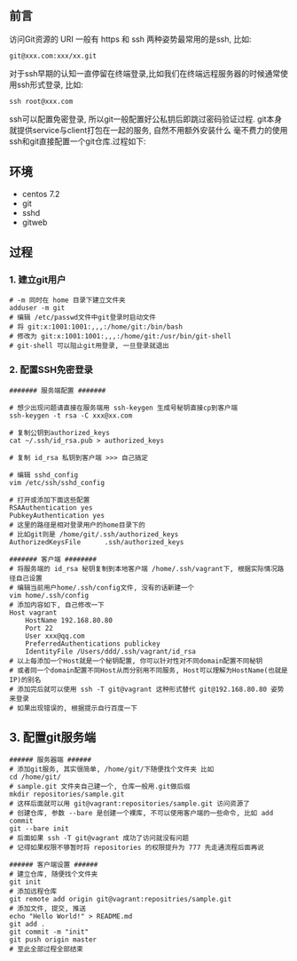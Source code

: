 ## 前言
访问Git资源的 URI 一般有 https 和 ssh 两种姿势最常用的是ssh, 比如:
```
git@xxx.com:xxx/xx.git
```
对于ssh早期的认知一直停留在终端登录,比如我们在终端远程服务器的时候通常使用ssh形式登录, 比如:
```
ssh root@xxx.com
```
ssh可以配置免密登录, 所以git一般配置好公私钥后即跳过密码验证过程.
git本身就提供service与client打包在一起的服务, 自然不用额外安装什么
毫不费力的使用ssh和git直接配置一个git仓库.过程如下:

## 环境
- centos 7.2
- git
- sshd
- gitweb

## 过程

### 1. 建立git用户
```
# -m 同时在 home 目录下建立文件夹
adduser -m git 
# 编辑 /etc/passwd文件中git登录时启动文件
# 将 git:x:1001:1001:,,,:/home/git:/bin/bash
# 修改为 git:x:1001:1001:,,,:/home/git:/usr/bin/git-shell
# git-shell 可以阻止git用登录, 一旦登录就退出
```

### 2. 配置SSH免密登录
```
####### 服务端配置 #######

# 想少出现问题请直接在服务端用 ssh-keygen 生成号秘钥直接cp到客户端
ssh-keygen -t rsa -C xxx@xx.com

# 复制公钥到authorized_keys
cat ~/.ssh/id_rsa.pub > authorized_keys

# 复制 id_rsa 私钥到客户端 >>> 自己搞定

# 编辑 sshd_config
vim /etc/ssh/sshd_config

# 打开或添加下面这些配置
RSAAuthentication yes
PubkeyAuthentication yes
# 这里的路径是相对登录用户的home目录下的
# 比如git则是 /home/git/.ssh/authorized_keys
AuthorizedKeysFile      .ssh/authorized_keys

####### 客户端 ########
# 将服务端的 id_rsa 秘钥复制到本地客户端 /home/.ssh/vagrant下, 根据实际情况路径自己设置
# 编辑当前用户home/.ssh/config文件, 没有的话新建一个
vim home/.ssh/config
# 添加内容如下, 自己修改一下
Host vagrant
    HostName 192.168.80.80
    Port 22
    User xxx@qq.com
    PreferredAuthentications publickey
    IdentityFile /Users/ddd/.ssh/vagrant/id_rsa
# 以上每添加一个Host就是一个秘钥配置, 你可以针对性对不同domain配置不同秘钥
# 或者同一个domain配置不同Host从而分别用不同服务, Host可以理解为HostName(也就是IP)的别名
# 添加完后就可以使用 ssh -T git@vagrant 这种形式替代 git@192.168.80.80 姿势来登录
# 如果出现错误的, 根据提示自行百度一下
```

## 3. 配置git服务端
```
###### 服务器端 ######
# 添加git服务, 其实很简单, /home/git/下随便找个文件夹 比如 
cd /home/git/
# sample.git 文件夹自己建一个, 仓库一般用.git做后缀
mkdir repositories/sample.git
# 这样后面就可以用 git@vagrant:repositories/sample.git 访问资源了
# 创建仓库, 参数 --bare 是创建一个裸库, 不可以使用客户端的一些命令, 比如 add commit
git --bare init
# 后面如果 ssh -T git@vagrant 成功了访问就没有问题
# 记得如果权限不够暂时将 repositories 的权限提升为 777 先走通流程后面再说

###### 客户端设置 ######
# 建立仓库, 随便找个文件夹
git init
# 添加远程仓库
git remote add origin git@vagrant:repositries/sample.git
# 添加文件, 提交, 推送
echo "Hello World!" > README.md
git add .
git commit -m "init"
git push origin master
# 至此全部过程全部结束
```

